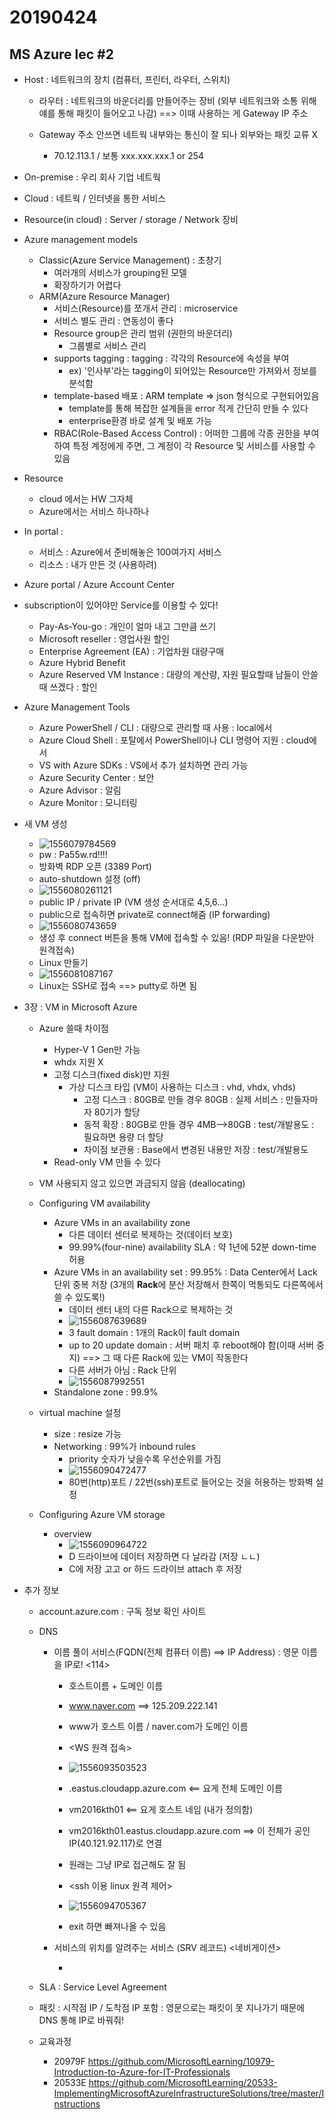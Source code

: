 # 20190424

## MS Azure lec #2

- Host : 네트워크의 장치 (컴퓨터, 프린터, 라우터, 스위치)

  - 라우터 : 네트워크의 바운더리를 만들어주는 장비 (외부 네트워크와 소통 위해 얘를 통해 패킷이 들어오고 나감) ==> 이때 사용하는 게 Gateway IP 주소

  - Gateway 주소 안쓰면 네트웍 내부와는 통신이 잘 되나 외부와는 패킷 교류 X

    - 70.12.113.1 / 보통 xxx.xxx.xxx.1 or 254

      

- On-premise : 우리 회사 기업 네트웍

- Cloud : 네트웍 / 인터넷을 통한 서비스

- Resource(in cloud) : Server / storage / Network 장비



- Azure management models
  - Classic(Azure Service Management) : 초창기
    - 여러개의 서비스가 grouping된 모델
    - 확장하기가 어렵다
  - ARM(Azure Resource Manager)
    - 서비스(Resource)를 쪼개서 관리 : microservice
    - 서비스 별도 관리 : 연동성이 좋다
    - Resource group은 관리 범위 (권한의 바운더리)
      - 그룹별로 서비스 관리
    - supports tagging : tagging : 각각의 Resource에 속성을 부여
      - ex) '인사부'라는 tagging이 되어있는 Resource만 가져와서 정보를 분석함
    - template-based 배포 : ARM template => json 형식으로 구현되어있음
      - template를 통해 복잡한 설계들을 error 적게 간단히 만들 수 있다
      - enterprise환경 바로 설계 및 배포 가능
    - RBAC(Role-Based Access Control) : 어떠한 그룹에 각종 권한을 부여하여 특정 계정에게 주면, 그 계정이 각 Resource 및 서비스를 사용할 수 있음
- Resource
  - cloud 에서는 HW 그자체
  - Azure에서는 서비스 하나하나
- In portal :
  - 서비스 : Azure에서 준비해놓은 100여가지 서비스
  - 리소스 : 내가 만든 것 (사용하려)

- Azure portal / Azure Account Center
- subscription이 있어야만 Service를 이용할 수 있다!
  - Pay-As-You-go : 개인이 얼마 내고 그만큼 쓰기
  - Microsoft reseller : 영업사원 할인
  - Enterprise Agreement (EA) : 기업차원 대량구매
  - Azure Hybrid Benefit
  - Azure Reserved VM Instance : 대량의 계산량, 자원 필요할때 남들이 안쓸때 쓰겠다 : 할인
- Azure Management Tools
  - Azure PowerShell / CLI : 대량으로 관리할 때 사용 : local에서
  - Azure Cloud Shell : 포탈에서 PowerShell이나 CLI 명령어 지원 : cloud에서
  - VS with Azure SDKs : VS에서 추가 설치하면 관리 가능
  - Azure Security Center : 보안
  - Azure Advisor : 알림
  - Azure Monitor : 모니터링



- 새 VM 생성
  - ![1556079784569](1556079784569.png)
  - pw : Pa55w.rd!!!!
  - 방화벽 RDP 오픈 (3389 Port)
  - auto-shutdown 설정 (off)
  - ![1556080261121](1556080261121.png)
  - public IP / private IP (VM 생성 순서대로 4,5,6...)
  - public으로 접속하면 private로 connect해줌 (IP forwarding)
  - ![1556080743659](1556080743659.png)
  - 생성 후 connect 버튼을 통해 VM에 접속할 수 있음! (RDP 파일을 다운받아 원격접속)
  - Linux 만들기
  - ![1556081087167](1556081087167.png)
  - Linux는 SSH로 접속 ==> putty로 하면 됨



- 3장 :  VM in Microsoft Azure

  - Azure 쓸때 차이점
    - Hyper-V 1 Gen만 가능
    - whdx 지원 X
    - 고정 디스크(fixed disk)만 지원
      - 가상 디스크 타입 (VM이 사용하는 디스크 : vhd, vhdx, vhds)
        - 고정 디스크 : 80GB로 만들 경우 80GB : 실제 서비스 : 만들자마자 80기가 할당
        - 동적 확장 : 80GB로 만들 경우 4MB-->80GB : test/개발용도 : 필요하면 용량 더 할당
        - 차이점 보관용 : Base에서 변경된 내용만 저장 : test/개발용도
    - Read-only VM 만들 수 있다
  - VM 사용되지 않고 있으면 과금되지 않음 (deallocating)
  - Configuring VM availability
    - Azure VMs in an availability zone
      - 다른 데이터 센터로 복제하는 것(데이터 보호)
      - 99.99%(four-nine) availability SLA : 약 1년에 52분 down-time 허용
    - Azure VMs in an availability set : 99.95% : Data Center에서 Lack단위 중복 저장 (3개의 **Rack**에 분산 저장해서 한쪽이 먹통되도 다른쪽에서 쓸 수 있도록!)
      - 데이터 센터 내의 다른 Rack으로 복제하는 것
      - ![1556087639689](1556087639689.png)
      - 3 fault domain : 1개의 Rack이 fault domain
      - up to 20 update domain : 서버 패치 후 reboot해야 함(이때 서버 중지) ==> 그 때 다른 Rack에 있는 VM이 작동한다
      - 다른 서버가 아님 : Rack 단위
      - ![1556087992551](1556087992551.png)
    - Standalone zone : 99.9%

  - virtual machine 설정
    - size : resize 가능
    - Networking : 99%가 inbound rules
      - priority 숫자가 낮을수록 우선순위를 가짐
      - ![1556090472477](1556090472477.png)
      - 80번(http)포트 / 22번(ssh)포트로 들어오는 것을 허용하는 방화벽 설정
  - Configuring Azure VM storage
    - overview
      - ![1556090964722](1556090964722.png)
      - D 드라이브에 데이터 저장하면 다 날라감 (저장 ㄴㄴ)
      - C에 저장 고고 or 하드 드라이브 attach 후 저장

- 추가 정보

  - account.azure.com : 구독 정보 확인 사이트

  - DNS

    - 이름 풀이 서비스(FQDN(전체 컴퓨터 이름) ==> IP Address) : 영문 이름을 IP로! <114>

      - 호스트이름 + 도메인 이름
      - www.naver.com ==>  125.209.222.141
      - www가 호스트 이름 / naver.com가 도메인 이름
      - <WS 원격 접속>
      - ![1556093503523](1556093503523.png)
      - .eastus.cloudapp.azure.com <== 요게 전체 도메인 이름
      - vm2016kth01 <== 요게 호스트 네임 (내가 정의함)
      - vm2016kth01.eastus.cloudapp.azure.com ==> 이 전체가 공인 IP(40.121.92.117)로 연결
      - 원래는 그냥 IP로 접근해도 잘 됨
      - <ssh 이용 linux 원격 제어>

      - ![1556094705367](1556094705367.png)
      - exit 하면 빠져나올 수 있음

    - 서비스의 위치를 알려주는 서비스 (SRV 레코드)  <네비게이션>

      - 

  

  - SLA : Service Level Agreement
  - 패킷 : 시작점 IP / 도착점 IP 포함 : 영문으로는 패킷이 못 지나가기 때문에 DNS 통해 IP로 바꿔줘!
  - 교육과정
    - 20979F
      https://github.com/MicrosoftLearning/10979-Introduction-to-Azure-for-IT-Professionals
    - 20533E
      https://github.com/MicrosoftLearning/20533-ImplementingMicrosoftAzureInfrastructureSolutions/tree/master/Instructions